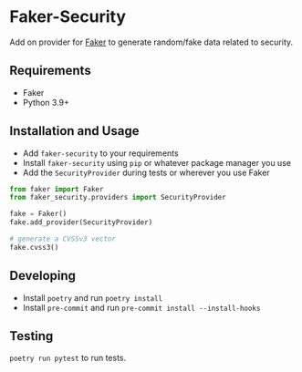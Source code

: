 # Faker-Security

Add on provider for [Faker](https://github.com/joke2k/faker)
to generate random/fake data related to security.

## Requirements

- Faker
- Python 3.9+

## Installation and Usage

- Add `faker-security` to your requirements
- Install `faker-security` using `pip` or whatever package manager you use
- Add the `SecurityProvider` during tests or wherever you use Faker

```python
from faker import Faker
from faker_security.providers import SecurityProvider

fake = Faker()
fake.add_provider(SecurityProvider)

# generate a CVSSv3 vector
fake.cvss3()
```

## Developing

- Install `poetry` and run `poetry install`
- Install `pre-commit` and run `pre-commit install --install-hooks`

## Testing

`poetry run pytest` to run tests.
